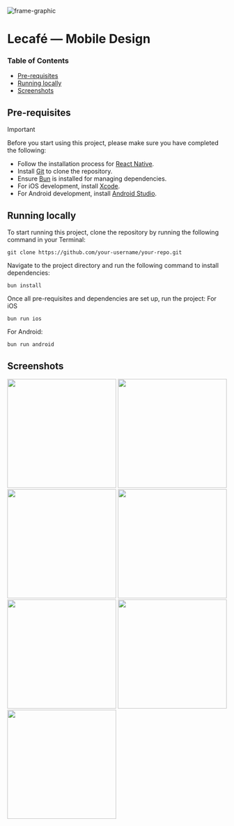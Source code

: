 ![frame-graphic](https://github.com/user-attachments/assets/507365c2-891a-4b03-94d9-7fa09f2b0493)
# Lecafé — Mobile Design

### Table of Contents
  * [Pre-requisites](#pre-requisites)
  * [Running locally](#installation)
  * [Screenshots](#screenshots)

## <a name="pre-requisites"></a> Pre-requisites

> [!IMPORTANT]  
> Before you start using this project, please make sure you have completed the following:

- Follow the installation process for [React Native](https://reactnative.dev/docs/set-up-your-environment).
- Install [Git](https://git-scm.com/) to clone the repository.
- Ensure [Bun](https://bun.sh/) is installed for managing dependencies.
- For iOS development, install [Xcode](https://developer.apple.com/xcode/).
- For Android development, install [Android Studio](https://developer.android.com/studio).

## <a name="installation"></a> Running locally

To start running this project, clone the repository by running the following command in your Terminal:

```console
git clone https://github.com/your-username/your-repo.git
```

Navigate to the project directory and run the following command to install dependencies:
```console
bun install
```

Once all pre-requisites and dependencies are set up, run the project:
For iOS
```console
bun run ios
```

For Android:

```console
bun run android
```


## <a name="screenshots"></a> Screenshots
<img src="https://github.com/user-attachments/assets/61b38963-dd61-471b-a239-ddd321bc6815" width=250 />
<img src="https://github.com/user-attachments/assets/4ccf47f1-4abd-4808-a260-bdc1299657b4" width=250 />
<img src="https://github.com/user-attachments/assets/6d5e3374-cf46-41f2-bf67-01e75e5000a2" width=250 />
<img src="https://github.com/user-attachments/assets/2d4b7592-01fd-4268-a8d9-563c99b0886e" width=250 />
<img src="https://github.com/user-attachments/assets/f8053bff-3c9e-4783-8c82-205c0de6ef6a" width=250 />
<img src="https://github.com/user-attachments/assets/b28c43e6-de0d-417f-87fa-ad3ddf7242f8" width=250 />
<img src="https://github.com/user-attachments/assets/2cbcda27-a502-4b5e-bab0-f2f641a384b3" width=250 />



